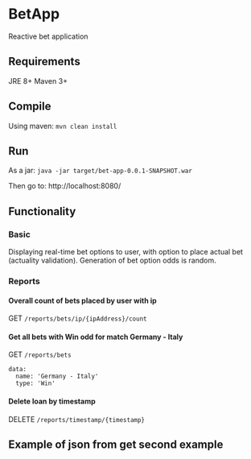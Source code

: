 # BetApp
Reactive bet application

## Requirements
JRE 8+
Maven 3+

## Compile
Using maven: `mvn clean install`

## Run
As a jar: `java -jar target/bet-app-0.0.1-SNAPSHOT.war`

Then go to: http://localhost:8080/

## Functionality
### Basic
Displaying real-time bet options to user, with option to place actual bet (actuality validation).
Generation of bet option odds is random.

### Reports
#### Overall count of bets placed by user with ip
GET `/reports/bets/ip/{ipAddress}/count`

#### Get all bets with Win odd for match Germany - Italy
GET `/reports/bets`

    data:
      name: 'Germany - Italy'
      type: 'Win'

#### Delete loan by timestamp
DELETE `/reports/timestamp/{timestamp}`

## Example of json from get second example
